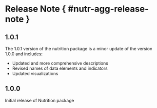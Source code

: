 # Release Note { #nutr-agg-release-note }

## 1.0.1

The 1.0.1 version of the nutrition package is a minor update of the version 1.0.0 and includes:

- Updated and more comprehensive descriptions
- Revised names of data elements and indicators
- Updated visualizations

## 1.0.0

Initial release of Nutrition package
